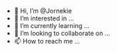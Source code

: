 - 👋 Hi, I’m @Jornekie
- 👀 I’m interested in ...
- 🌱 I’m currently learning ...
- 💞️ I’m looking to collaborate on ...
- 📫 How to reach me ...

<!---
Jornekie/Jornekie is a ✨ special ✨ repository because its `README.md` (this file) appears on your GitHub profile.
You can click the Preview link to take a look at your changes.
--->
